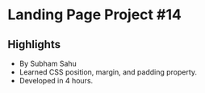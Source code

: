# Landing Page Project #14

## Highlights
- By Subham Sahu
- Learned CSS position, margin, and padding property.
- Developed in 4 hours.